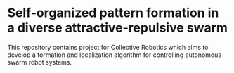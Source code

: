# Self-organized pattern formation in a diverse attractive-repulsive swarm
This repository contains project for Collective Robotics which aims to develop a formation and localization algorithm for controlling autonomous swarm robot systems.

